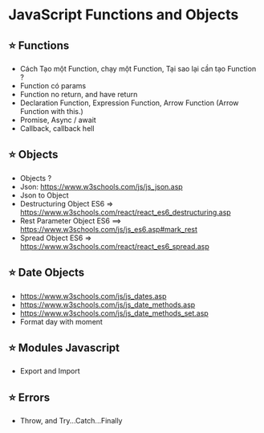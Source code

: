 # JavaScript Functions and Objects

## ⭐ Functions

- Cách Tạo một Function, chạy một Function, Tại sao lại cần tạo Function ?
- Function có params
- Function no return, and have return
- Declaration Function, Expression Function,  Arrow Function (Arrow Function with this.)
- Promise, Async / await
- Callback, callback hell

## ⭐ Objects

- Objects ?
- Json: <https://www.w3schools.com/js/js_json.asp>
- Json to Object
- Destructuring Object ES6 => https://www.w3schools.com/react/react_es6_destructuring.asp
- Rest Parameter Object ES6 ==> https://www.w3schools.com/js/js_es6.asp#mark_rest
- Spread Object ES6 => https://www.w3schools.com/react/react_es6_spread.asp

## ⭐ Date Objects

- <https://www.w3schools.com/js/js_dates.asp>
- <https://www.w3schools.com/js/js_date_methods.asp>
- <https://www.w3schools.com/js/js_date_methods_set.asp>
- Format day with moment

## ⭐ Modules Javascript

- Export and Import

## ⭐ Errors

- Throw, and Try...Catch...Finally
